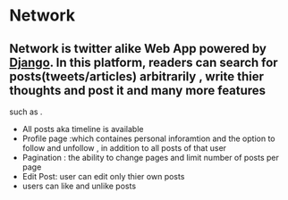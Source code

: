# Network 
## Network is twitter alike Web App powered by [Django](https://www.djangoproject.com/). In this platform, readers can search for posts(tweets/articles) arbitrarily , write thier thoughts and post it and many more features
such as . 
  - All posts aka timeline is available
  - Profile page :which containes personal inforamtion  and the option to follow and unfollow , in addition to all posts of that user
  - Pagination : the ability to change pages and limit number of posts per page
  - Edit Post: user can edit only thier own posts
  - users can like and unlike posts



